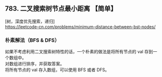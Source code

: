 ## 783. 二叉搜索树节点最小距离 【简单】       
[树，深度优先搜索，递归]     
https://leetcode-cn.com/problems/minimum-distance-between-bst-nodes/       

### 朴素解法（BFS & DFS）    
如果不考虑利用二叉搜索树特性的话，一个朴素的做法是将所有节点的 val 存到一个数组中。      
对数组进行排序，并获取答案。    
将所有节点的 val 存入数组，可以使用 BFS 或者 DFS。     



